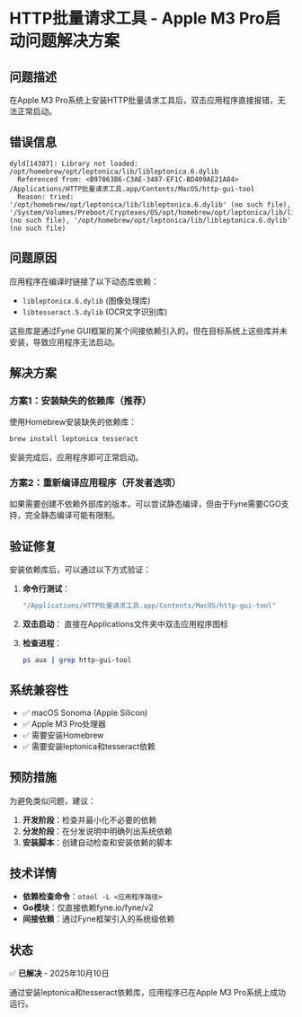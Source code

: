 # HTTP批量请求工具 - Apple M3 Pro启动问题解决方案

## 问题描述
在Apple M3 Pro系统上安装HTTP批量请求工具后，双击应用程序直接报错，无法正常启动。

## 错误信息
```
dyld[14307]: Library not loaded: /opt/homebrew/opt/leptonica/lib/libleptonica.6.dylib
  Referenced from: <B97863B6-C3AE-3487-EF1C-BD409AE21A84> /Applications/HTTP批量请求工具.app/Contents/MacOS/http-gui-tool
  Reason: tried: '/opt/homebrew/opt/leptonica/lib/libleptonica.6.dylib' (no such file), '/System/Volumes/Preboot/Cryptexes/OS/opt/homebrew/opt/leptonica/lib/libleptonica.6.dylib' (no such file), '/opt/homebrew/opt/leptonica/lib/libleptonica.6.dylib' (no such file)
```

## 问题原因
应用程序在编译时链接了以下动态库依赖：
- `libleptonica.6.dylib` (图像处理库)
- `libtesseract.5.dylib` (OCR文字识别库)

这些库是通过Fyne GUI框架的某个间接依赖引入的，但在目标系统上这些库并未安装，导致应用程序无法启动。

## 解决方案

### 方案1：安装缺失的依赖库（推荐）
使用Homebrew安装缺失的依赖库：

```bash
brew install leptonica tesseract
```

安装完成后，应用程序即可正常启动。

### 方案2：重新编译应用程序（开发者选项）
如果需要创建不依赖外部库的版本，可以尝试静态编译，但由于Fyne需要CGO支持，完全静态编译可能有限制。

## 验证修复
安装依赖库后，可以通过以下方式验证：

1. **命令行测试**：
   ```bash
   "/Applications/HTTP批量请求工具.app/Contents/MacOS/http-gui-tool"
   ```

2. **双击启动**：
   直接在Applications文件夹中双击应用程序图标

3. **检查进程**：
   ```bash
   ps aux | grep http-gui-tool
   ```

## 系统兼容性
- ✅ macOS Sonoma (Apple Silicon)
- ✅ Apple M3 Pro处理器
- ✅ 需要安装Homebrew
- ✅ 需要安装leptonica和tesseract依赖

## 预防措施
为避免类似问题，建议：

1. **开发阶段**：检查并最小化不必要的依赖
2. **分发阶段**：在分发说明中明确列出系统依赖
3. **安装脚本**：创建自动检查和安装依赖的脚本

## 技术详情
- **依赖检查命令**：`otool -L <应用程序路径>`
- **Go模块**：仅直接依赖fyne.io/fyne/v2
- **间接依赖**：通过Fyne框架引入的系统级依赖

## 状态
✅ **已解决** - 2025年10月10日

通过安装leptonica和tesseract依赖库，应用程序已在Apple M3 Pro系统上成功运行。